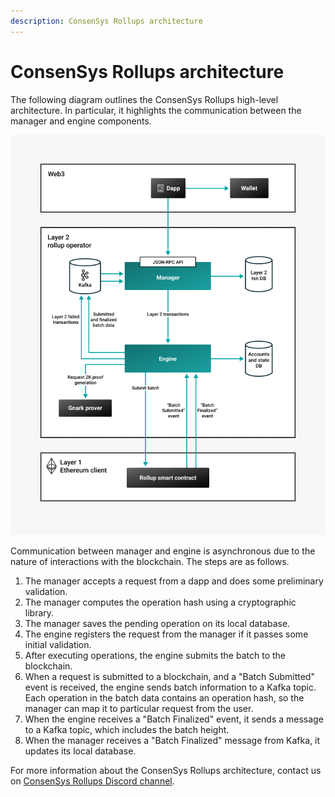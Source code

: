 ```yaml
---
description: ConsenSys Rollups architecture
---
```


# ConsenSys Rollups architecture

The following diagram outlines the ConsenSys Rollups high-level architecture.
In particular, it highlights the communication between the manager and engine components.

![Architecture](../Images/Architecture.png)

Communication between manager and engine is asynchronous due to the nature of interactions with the blockchain.
The steps are as follows.

1. The manager accepts a request from a dapp and does some preliminary validation.
1. The manager computes the operation hash using a cryptographic library.
1. The manager saves the pending operation on its local database.
1. The engine registers the request from the manager if it passes some initial validation.
1. After executing operations, the engine submits the batch to the blockchain.
1. When a request is submitted to a blockchain, and a "Batch Submitted" event is received, the engine sends batch
   information to a Kafka topic.
   Each operation in the batch data contains an operation hash, so the manager can map it to particular request from the user.
1. When the engine receives a "Batch Finalized" event, it sends a message to a Kafka topic, which includes the batch height.
1. When the manager receives a "Batch Finalized" message from Kafka, it updates its local database.

For more information about the ConsenSys Rollups architecture, contact us on [ConsenSys Rollups Discord channel](https://discord.gg/9mCVSY6).
